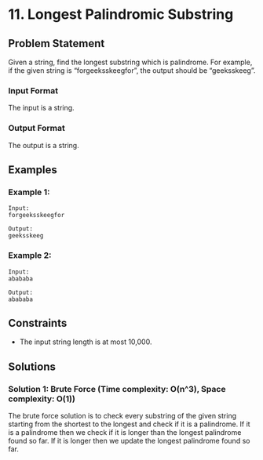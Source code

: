 # 11. Longest Palindromic Substring

## Problem Statement

Given a string, find the longest substring which is palindrome. For example, if the given string is “forgeeksskeegfor”, the output should be “geeksskeeg”.

### Input Format

The input is a string.

### Output Format

The output is a string.

## Examples

### Example 1:

```
Input:
forgeeksskeegfor

Output:
geeksskeeg
```

### Example 2:

```
Input:
abababa

Output:
abababa
```

## Constraints

- The input string length is at most 10,000.

## Solutions
### Solution 1: Brute Force (Time complexity: O(n^3), Space complexity: O(1))
The brute force solution is to check every substring of the given string starting from the shortest to the longest and check if it is a palindrome. If it is a palindrome then we check if it is longer than the longest palindrome found so far. If it is longer then we update the longest palindrome found so far.
